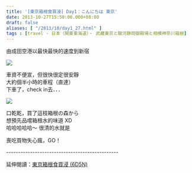 ```yaml
---
title: '[東京箱根食買浸] Day1：こんにちは 東京'
date: 2013-10-27T15:50:00.000+08:00
draft: false
aliases: [ "/2013/10/day1_27.html" ]
tags : [travel - 日本（関東東海道）・ 武藏東京と駿河静岡御殿場と相模神奈川箱根]
---
```


由成田空港以最快最快的速度到新宿  

![](/images/tokyo1a.jpg)

車資不便宣，但很快很定很安靜  
大約個半小時的車程（直達）  
下車了，check in去．．．  

![](/images/tokyo1a1.jpg)

口乾乾，買了這枝箱根の森から  
想預先品嚐箱根水的味道 XD  
哈哈哈哈哈～ 很清的水就是  
  
  
喪吃買物失心瘋，GO！  
  
\-----------------------------------------------  
  
延伸閱讀：[東京箱根食買浸 (6D5N)](https://hidie.net/tokyo6d5n/)
